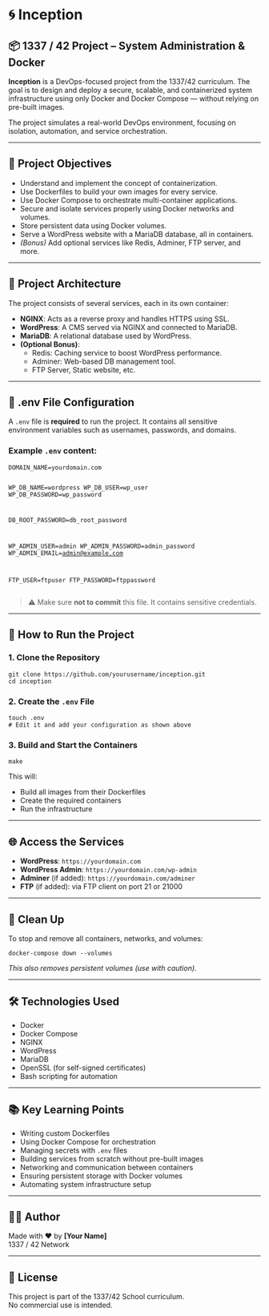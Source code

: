 <body>

<h1>🌀 Inception</h1>

<h2>📦 1337 / 42 Project – System Administration & Docker</h2>

<p><strong>Inception</strong> is a DevOps-focused project from the 1337/42 curriculum. The goal is to design and deploy a secure, scalable, and containerized system infrastructure using only Docker and Docker Compose — without relying on pre-built images.</p>

<p>The project simulates a real-world DevOps environment, focusing on isolation, automation, and service orchestration.</p>

<hr />

<h2>🧠 Project Objectives</h2>
<ul>
  <li>Understand and implement the concept of containerization.</li>
  <li>Use Dockerfiles to build your own images for every service.</li>
  <li>Use Docker Compose to orchestrate multi-container applications.</li>
  <li>Secure and isolate services properly using Docker networks and volumes.</li>
  <li>Store persistent data using Docker volumes.</li>
  <li>Serve a WordPress website with a MariaDB database, all in containers.</li>
  <li><em>(Bonus)</em> Add optional services like Redis, Adminer, FTP server, and more.</li>
</ul>

<hr />

<h2>🧱 Project Architecture</h2>
<p>The project consists of several services, each in its own container:</p>
<ul>
  <li><strong>NGINX</strong>: Acts as a reverse proxy and handles HTTPS using SSL.</li>
  <li><strong>WordPress</strong>: A CMS served via NGINX and connected to MariaDB.</li>
  <li><strong>MariaDB</strong>: A relational database used by WordPress.</li>
  <li><strong>(Optional Bonus)</strong>:
    <ul>
      <li>Redis: Caching service to boost WordPress performance.</li>
      <li>Adminer: Web-based DB management tool.</li>
      <li>FTP Server, Static website, etc.</li>
    </ul>
  </li>
</ul>

<hr />

<h2>🔐 .env File Configuration</h2>
<p>A <code>.env</code> file is <strong>required</strong> to run the project. It contains all sensitive environment variables such as usernames, passwords, and domains.</p>

<h3>Example <code>.env</code> content:</h3>
<pre><code>DOMAIN_NAME=yourdomain.com

WP_DB_NAME=wordpress
WP_DB_USER=wp_user
WP_DB_PASSWORD=wp_password

DB_ROOT_PASSWORD=db_root_password

WP_ADMIN_USER=admin
WP_ADMIN_PASSWORD=admin_password
WP_ADMIN_EMAIL=admin@example.com

FTP_USER=ftpuser
FTP_PASSWORD=ftppassword
</code></pre>

<blockquote>
  ⚠️ Make sure <strong>not to commit</strong> this file. It contains sensitive credentials.
</blockquote>

<hr />

<h2>🚀 How to Run the Project</h2>

<h3>1. Clone the Repository</h3>
<pre><code>git clone https://github.com/yourusername/inception.git
cd inception
</code></pre>

<h3>2. Create the <code>.env</code> File</h3>
<pre><code>touch .env
# Edit it and add your configuration as shown above
</code></pre>

<h3>3. Build and Start the Containers</h3>
<pre><code>make
</code></pre>

<p>This will:</p>
<ul>
  <li>Build all images from their Dockerfiles</li>
  <li>Create the required containers</li>
  <li>Run the infrastructure</li>
</ul>

<hr />

<h2>🌐 Access the Services</h2>
<ul>
  <li><strong>WordPress</strong>: <code>https://yourdomain.com</code></li>
  <li><strong>WordPress Admin</strong>: <code>https://yourdomain.com/wp-admin</code></li>
  <li><strong>Adminer</strong> (if added): <code>https://yourdomain.com/adminer</code></li>
  <li><strong>FTP</strong> (if added): via FTP client on port 21 or 21000</li>
</ul>

<hr />

<h2>🧹 Clean Up</h2>
<p>To stop and remove all containers, networks, and volumes:</p>
<pre><code>docker-compose down --volumes
</code></pre>
<p><em>This also removes persistent volumes (use with caution).</em></p>

<hr />

<h2>🛠️ Technologies Used</h2>
<ul>
  <li>Docker</li>
  <li>Docker Compose</li>
  <li>NGINX</li>
  <li>WordPress</li>
  <li>MariaDB</li>
  <li>OpenSSL (for self-signed certificates)</li>
  <li>Bash scripting for automation</li>
</ul>

<hr />

<h2>📚 Key Learning Points</h2>
<ul>
  <li>Writing custom Dockerfiles</li>
  <li>Using Docker Compose for orchestration</li>
  <li>Managing secrets with <code>.env</code> files</li>
  <li>Building services from scratch without pre-built images</li>
  <li>Networking and communication between containers</li>
  <li>Ensuring persistent storage with Docker volumes</li>
  <li>Automating system infrastructure setup</li>
</ul>

<hr />

<h2>👨‍💻 Author</h2>
<p>Made with ❤️ by <strong>[Your Name]</strong><br />
1337 / 42 Network</p>

<hr />

<h2>📜 License</h2>
<p>This project is part of the 1337/42 School curriculum.<br />
No commercial use is intended.</p>

</body>
</html>

